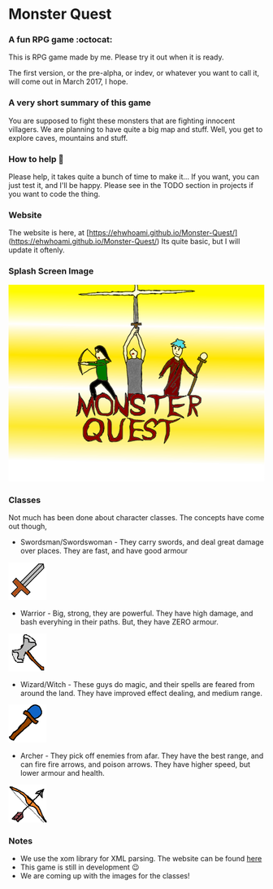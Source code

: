 Monster Quest 
===============
### A fun RPG game :octocat:

This is RPG game made by me. Please try it out when it is ready.

The first version, or the pre-alpha, or indev, or whatever you want to call it, will come out in March 2017, I hope.

### A very short summary of this game

You are supposed to fight these monsters that are fighting innocent villagers. We are planning to have quite a big map and stuff. Well, you get to explore caves, mountains and stuff.

### How to help :wrench:
Please help, it takes quite a bunch of time to make it... If you want, you can just test it, and I'll be happy. Please see in the TODO section in projects if you want to code the thing.

### Website
The website is here, at [https://ehwhoami.github.io/Monster-Quest/] (https://ehwhoami.github.io/Monster-Quest/) Its quite basic, but I will update it oftenly.

### Splash Screen Image
![Splash screen Image](https://raw.githubusercontent.com/EhWhoAmI/Monster-Quest/master/resources/images/start/SplashScreen.png)

### Classes

Not much has been done about character classes. The concepts have come out though,
 
 - Swordsman/Swordswoman - They carry swords, and deal great damage over places. They are fast, and have good armour 
 
 ![Sword Image](https://raw.githubusercontent.com/EhWhoAmI/Monster-Quest/master/resources/images/tutorial/SwordImage.png)
 - Warrior - Big, strong, they are powerful. They have high damage, and bash everyhing in their paths. But, they have ZERO armour. 
 
 ![Axe Image](https://raw.githubusercontent.com/EhWhoAmI/Monster-Quest/master/resources/images/tutorial/AxeImage.png)
 - Wizard/Witch - These guys do magic, and their spells are feared from around the land. They have improved effect dealing, and medium range. 
 
 ![Wand Image](https://raw.githubusercontent.com/EhWhoAmI/Monster-Quest/master/resources/images/tutorial/WandImage.png)
 - Archer - They pick off enemies from afar. They have the best range, and can fire fire arrows, and poison arrows. They have higher speed, but lower armour and health. 
 
 ![Bow Image](https://raw.githubusercontent.com/EhWhoAmI/Monster-Quest/master/resources/images/tutorial/BowImage.png)

### Notes
  - We use the xom library for XML parsing. The website can be found [here](http://xom.nu)
  - This game is still in development :wink:
  - We are coming up with the images for the classes!
